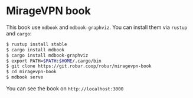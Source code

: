 # MirageVPN book

This book use `mdbook` and `mdbook-graphviz`. You can install them via `rustup`
and `cargo`:

```sh
$ rustup install stable
$ cargo install mdbook
$ cargo install mdbook-graphviz
$ export PATH=$PATH:$HOME/.cargo/bin
$ git clone https://git.robur.coop/robur/miragevpn-book
$ cd miragevpn-book
$ mdbook serve
```

You can see the book on `http://localhost:3000`
